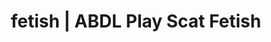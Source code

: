 ---
categories:
- Body Positivity
- Lingerie Art
- Nerdy Seduction
- Digital Dominance
- Ethical Porn
image: /assets/images/1747714311555.jpg
layout: post
schema:
  description: Premium adult content featuring ABDL Play, Scat Fetish. High-quality
    images with sensual themes.
  keywords:
  - ASMR Porn
  - ABDL Play
  - Inclusive Desire
  - Tattooed Beauties
  - Spiritual Kink
  - Scat Fetish
  name: 1747714311555 | ABDL Play Scat Fetish
  type: VisualArtwork
seo:
  description: Featured content with artistic Scat Fetish, ABDL Play. HD images available.
  keywords: Scat Fetish, ABDL Play
  og_image: /assets/images/1747714311555.jpg
  schema_type: VisualArtwork
tags:
- '#fetish'
- ABDL Play
- Scat Fetish
title: fetish | ABDL Play Scat Fetish
---